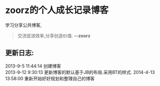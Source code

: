 zoorz的个人成长记录博客
=======
学习分享公共博客,
> 交流促进效率,分享创造价值.
> __--zoorz__

更新日志:
------------
2013-9-5 11:44:14 创建博客  
2013-9-12 9:30:13 更新博客的默认基于JB的布局.采用BT的样式.
2014-4-13 13:58:00 重新开始好好规划和整理自己的博客
